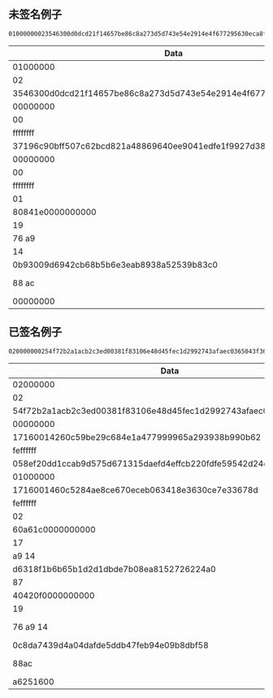 ## 未签名例子

````hex
01000000023546300d0dcd21f14657be86c8a273d5d743e54e2914e4f677295630eca8fc930000000000ffffffff37196c90bff507c62bcd821a48869640ee9041edfe1f9927d380981b767c69c00000000000ffffffff0180841e00000000001976a9140b93009d6942cb68b5b6e3eab8938a52539b83c088ac00000000
````

|Data     |Comment
|---------|---
|01000000 |version  
|02       |TxInCount  
|3546300d0dcd21f14657be86c8a273d5d743e54e2914e4f677295630eca8fc93  |UTXO1.TxId  
|00000000 |UTXO1.Index  
|00       |UTXO1.SignatureScript  
|ffffffff |UTXO1.Sequence  
|37196c90bff507c62bcd821a48869640ee9041edfe1f9927d380981b767c69c0  |UTXO2.TxId  
|00000000 |UTXO2.Index  
|00       |UTXO2.SignatureScript  
|ffffffff |UTXO1.Sequence  
|01       |TxOutCount  
|80841e0000000000  |Value=2,000,000
|19       |PKScript Length
|76 a9    |OP_DUP OP_HASH160
|14       |OP_0
|0b93009d6942cb68b5b6e3eab8938a52539b83c0  |Address
|88 ac    |OP_EQUALVERIFY OP_CHECKSIG
|00000000 |LockTime  

## 已签名例子

````hex
020000000254f72b2a1acb2c3ed00381f83106e48d45fec1d2992743afaec0365043f3671f0000000017160014260c59be29c684e1a477999965a293938b990b62feffffff058ef20dd1ccab9d575d671315daefd4effcb220fdfe59542d24c2884053c4f3010000001716001460c5284ae8ce670eceb063418e3630ce7e33678dfeffffff0260a61c000000000017a914d6318f1b6b65b1d2d1dbde7b08ea8152726224a08740420f00000000001976a9140c8da7439d4a04dafde5ddb47feb94e09b8dbf5888aca6251600
````

|Data     |Comment
|---------|---
|02000000 |version
|02       |TxInCount
|54f72b2a1acb2c3ed00381f83106e48d45fec1d2992743afaec0365043f3671f |UTXO1.TxId
|00000000 |UTXO1.Index
|17160014260c59be29c684e1a477999965a293938b990b62 |UTXO1.SignatureScript
|feffffff |UTXO1.Sequence
|058ef20dd1ccab9d575d671315daefd4effcb220fdfe59542d24c2884053c4f3 |UTXO2.TxId
|01000000 |UTXO2.Index
|1716001460c5284ae8ce670eceb063418e3630ce7e33678d |UTXO2.SignatureScript
|feffffff |UTXO2.Sequence
|02       |TxOutCount
|60a61c0000000000  |Out1.value
|17       |Out1.PkScript Length
|a9 14    |OP_HASH160 0x14
|d6318f1b6b65b1d2d1dbde7b08ea8152726224a0  |Address
|87       |OP_EQUAL
|40420f0000000000  |Out2.value
|19       |Out2.PkScript Length
|76 a9 14 |OP_DUP OP_HASH160 0x14
|0c8da7439d4a04dafde5ddb47feb94e09b8dbf58  |Address
|88ac     |OP_EQUALVERIFY OP_CHECKSIG
|a6251600 |LockTime
